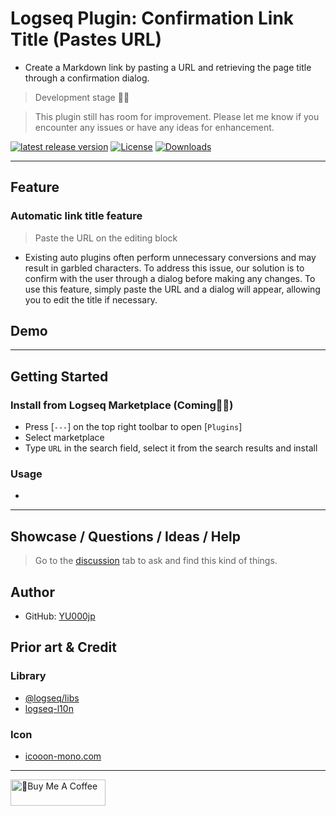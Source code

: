 # Logseq Plugin: Confirmation Link Title (Pastes URL)

- Create a Markdown link by pasting a URL and retrieving the page title through a confirmation dialog.

> Development stage 👷🚧

> This plugin still has room for improvement. Please let me know if you encounter any issues or have any ideas for enhancement.

[![latest release version](https://img.shields.io/github/v/release/YU000jp/logseq-plugin-confirmation-link-title)](https://github.com/YU000jp/logseq-plugin-confirmation-link-title/releases)
[![License](https://img.shields.io/github/license/YU000jp/logseq-plugin-confirmation-link-title?color=blue)](https://github.com/YU000jp/logseq-plugin-confirmation-link-title/LICENSE)
[![Downloads](https://img.shields.io/github/downloads/YU000jp/logseq-plugin-confirmation-link-title/total.svg)](https://github.com/YU000jp/logseq-plugin-confirmation-link-title/releases)
<!-- Published 2023 -->

---

## Feature

### Automatic link title feature

> Paste the URL on the editing block

- Existing auto plugins often perform unnecessary conversions and may result in garbled characters. To address this issue, our solution is to confirm with the user through a dialog before making any changes. To use this feature, simply paste the URL and a dialog will appear, allowing you to edit the title if necessary.

## Demo

---

## Getting Started

### Install from Logseq Marketplace (Coming👷🚧)

- Press [`---`] on the top right toolbar to open [`Plugins`]
- Select marketplace
- Type `URL` in the search field, select it from the search results and install

### Usage

- 

---

## Showcase / Questions / Ideas / Help

> Go to the [discussion](./discussions) tab to ask and find this kind of things.

## Author

- GitHub: [YU000jp](https://github.com/YU000jp)

## Prior art & Credit

### Library

- [@logseq/libs](https://logseq.github.io/plugins/)
- [logseq-l10n](https://github.com/sethyuan/logseq-l10n)

### Icon

- [icooon-mono.com](https://icooon-mono.com/)

---

<a href="https://www.buymeacoffee.com/yu000japan" target="_blank"><img src="https://cdn.buymeacoffee.com/buttons/v2/default-violet.png" alt="🍌Buy Me A Coffee" style="height: 42px;width: 152px" ></a>
